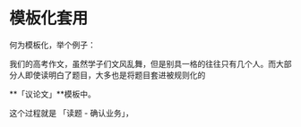 # 模板化套用

何为模板化，举个例子：

我们的高考作文，虽然学子们文风乱舞，但是别具一格的往往只有几个人。而大部分人即使读明白了题目，大多也是将题目套进被规则化的

**「议论文」**模板中。

这个过程就是 「读题 - 确认业务」， 

